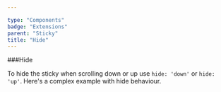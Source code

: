 ```yaml
---

type: "Components"
badge: "Extensions"
parent: "Sticky"
title: "Hide"
---
```


###Hide

To hide the sticky when scrolling down or up use `hide: 'down'` or `hide: 'up'`. Here's a complex example with hide behaviour.

<demo>
  <div class="gatsby_demo_item" data-iframe="iframe/demos/sticky/hide">
  </div>
</demo>
